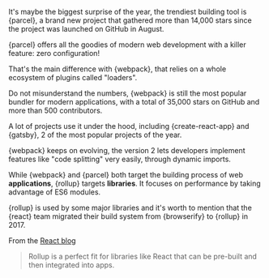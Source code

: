 It's maybe the biggest surprise of the year, the trendiest building tool is {parcel}, a brand new project that gathered more than 14,000 stars since the project was launched on GitHub in August.

{parcel} offers all the goodies of modern web development with a killer feature: zero configuration!

That's the main difference with {webpack}, that relies on a whole ecosystem of plugins called "loaders".

Do not misunderstand the numbers, {webpack} is still the most popular bundler for modern applications, with a total of 35,000 stars on GitHub and more than 500 contributors.

A lot of projects use it under the hood, including {create-react-app} and {gatsby}, 2 of the most popular projects of the year.

{webpack} keeps on evolving, the version 2 lets developers implement features like "code splitting" very easily, through dynamic imports.

While {webpack} and {parcel} both target the building process of web **applications**, {rollup} targets **libraries**. It focuses on performance by taking advantage of ES6 modules.

{rollup} is used by some major libraries and it's worth to mention that the {react} team migrated their build system from {browserify} to {rollup} in 2017.

From the [React blog](https://reactjs.org/blog/2017/12/15/improving-the-repository-infrastructure.html)

> Rollup is a perfect fit for libraries like React that can be pre-built and then integrated into apps.
